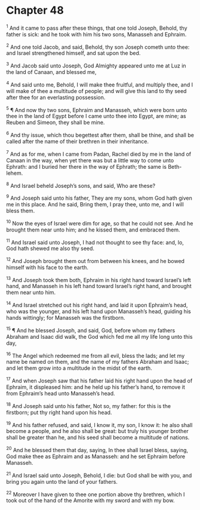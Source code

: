 # Chapter 48

<sup>1</sup> And it came to pass after these things, that one told Joseph, Behold, thy father is sick: and he took with him his two sons, Manasseh and Ephraim. 

<sup>2</sup> And one told Jacob, and said, Behold, thy son Joseph cometh unto thee: and Israel strengthened himself, and sat upon the bed. 

<sup>3</sup> And Jacob said unto Joseph, God Almighty appeared unto me at Luz in the land of Canaan, and blessed me, 

<sup>4</sup> And said unto me, Behold, I will make thee fruitful, and multiply thee, and I will make of thee a multitude of people; and will give this land to thy seed after thee for an everlasting possession. 

<sup>5</sup> ¶ And now thy two sons, Ephraim and Manasseh, which were born unto thee in the land of Egypt before I came unto thee into Egypt, are mine; as Reuben and Simeon, they shall be mine. 

<sup>6</sup> And thy issue, which thou begettest after them, shall be thine, and shall be called after the name of their brethren in their inheritance. 

<sup>7</sup> And as for me, when I came from Padan, Rachel died by me in the land of Canaan in the way, when yet there was but a little way to come unto Ephrath: and I buried her there in the way of Ephrath; the same is Beth-lehem. 

<sup>8</sup> And Israel beheld Joseph’s sons, and said, Who are these? 

<sup>9</sup> And Joseph said unto his father, They are my sons, whom God hath given me in this place. And he said, Bring them, I pray thee, unto me, and I will bless them. 

<sup>10</sup> Now the eyes of Israel were dim for age, so that he could not see. And he brought them near unto him; and he kissed them, and embraced them. 

<sup>11</sup> And Israel said unto Joseph, I had not thought to see thy face: and, lo, God hath shewed me also thy seed. 

<sup>12</sup> And Joseph brought them out from between his knees, and he bowed himself with his face to the earth. 

<sup>13</sup> And Joseph took them both, Ephraim in his right hand toward Israel’s left hand, and Manasseh in his left hand toward Israel’s right hand, and brought them near unto him. 

<sup>14</sup> And Israel stretched out his right hand, and laid it upon Ephraim’s head, who was the younger, and his left hand upon Manasseh’s head, guiding his hands wittingly; for Manasseh was the firstborn. 

<sup>15</sup> ¶ And he blessed Joseph, and said, God, before whom my fathers Abraham and Isaac did walk, the God which fed me all my life long unto this day, 

<sup>16</sup> The Angel which redeemed me from all evil, bless the lads; and let my name be named on them, and the name of my fathers Abraham and Isaac; and let them grow into a multitude in the midst of the earth. 

<sup>17</sup> And when Joseph saw that his father laid his right hand upon the head of Ephraim, it displeased him: and he held up his father’s hand, to remove it from Ephraim’s head unto Manasseh’s head. 

<sup>18</sup> And Joseph said unto his father, Not so, my father: for this is the firstborn; put thy right hand upon his head. 

<sup>19</sup> And his father refused, and said, I know it, my son, I know it: he also shall become a people, and he also shall be great: but truly his younger brother shall be greater than he, and his seed shall become a multitude of nations. 

<sup>20</sup> And he blessed them that day, saying, In thee shall Israel bless, saying, God make thee as Ephraim and as Manasseh: and he set Ephraim before Manasseh. 

<sup>21</sup> And Israel said unto Joseph, Behold, I die: but God shall be with you, and bring you again unto the land of your fathers. 

<sup>22</sup> Moreover I have given to thee one portion above thy brethren, which I took out of the hand of the Amorite with my sword and with my bow. 


